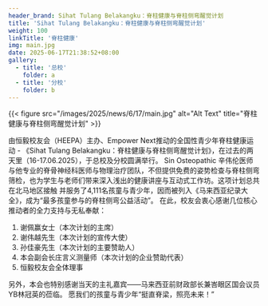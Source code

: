 ```yaml
---
header_brand: Sihat Tulang Belakangku：脊柱健康与脊柱侧弯醒觉计划
title: 'Sihat Tulang Belakangku：脊柱健康与脊柱侧弯醒觉计划'
weight: 100
linkTitle: '脊柱健康'
img: main.jpg
date: 2025-06-17T21:38:52+08:00
gallery:
  - title: '总校'
    folder: a
  - title: '分校'
    folder: b
---
```


{{< figure src="/images/2025/news/6/17/main.jpg" alt="Alt Text" title="脊柱健康与脊柱侧弯醒觉计划" >}}

由恒毅校友会（HEEPA）主办、Empower Next推动的全国性青少年脊柱健康运动 - 《Sihat Tulang Belakangku：脊柱健康与脊柱侧弯醒觉计划》，在过去的两天里（16-17.06.2025），于总校及分校圆满举行。
Sin Osteopathic 辛伟伦医师与他专业的脊骨神经科医师与物理治疗团队，不但提供免费的姿势检查与脊柱侧弯筛检，也为学生与老师们带来深入浅出的健康讲座与互动式工作坊。这项计划总共在北马地区接触
并服务了4,111名孩童与青少年，因而被列入《马来西亚纪录大全》，成为“最多孩童参与的脊柱侧弯公益活动”。
在此，校友会衷心感谢几位核心推动者的全力支持与无私奉献：
1.  谢佩赢女士（本次计划的主席）
2. 谢伟越先生（本次计划的宣传大使）
3. 孙佳豪先生（本次计划的主要赞助人）
4. 本会副会长庄言义测量师（本次计划的企业赞助代表）
5. 恒毅校友会全体理事

另外，本会也特别感谢当天的主礼嘉宾——马来西亚前财政部长兼峇眼区国会议员YB林冠英的莅临。
愿我们的孩童与青少年“挺直脊梁，照亮未来！”